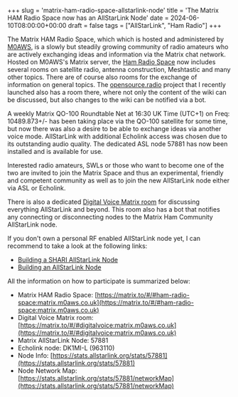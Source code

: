 +++
slug = 'matrix-ham-radio-space-allstarlink-node'
title = 'The Matrix HAM Radio Space now has an AllStarLink Node'
date = 2024-06-10T08:00:00+00:00
draft = false
tags = ["AllStarLink", "Ham Radio"]
+++

The Matrix HAM Radio Space, which which is hosted and administered by [M0AWS](https://m0aws.co.uk/), is a slowly but steadily growing community of radio amateurs who are actively exchanging ideas and information via the Matrix chat network. Hosted on M0AWS's Matrix server, the [Ham Radio Space](https://matrix.to/#/#ham-radio-space:matrix.m0aws.co.uk) now includes several rooms on satellite radio, antenna construction, Meshtastic and many other topics. There are of course also rooms for the exchange of information on general topics. The [opensource.radio](/opensource-radio) project that I recently launched also has a room there, where not only the content of the wiki can be discussed, but also changes to the wiki can be notified via a bot.

A weekly Matrix QO-100 Roundtable Net at 16:30 UK Time (UTC+1) on Freq: 10489.873+/- has been taking place via the QO-100 satellite for some time, but now there was also a desire to be able to exchange ideas via another voice mode. AllStarLink with additional Echolink access was chosen due to its outstanding audio quality. The dedicated ASL node 57881 has now been installed and is available for use.

Interested radio amateurs, SWLs or those who want to become one of the two are invited to join the Matrix Space and thus an experimental, friendly and competent community as well as to join the new AllStarLink node either via ASL or Echolink.

There is also a dedicated [Digital Voice Matrix room](https://matrix.to/#/#digitalvoice:matrix.m0aws.co.uk) for discussing everything AllStarLink and beyond. This room also has a bot that notifies any connecting or disconnecting nodes to the Matrix Ham Community AllStarLink node.

If you don't own a personal RF enabled AllStarLink node yet, I can recommend to take a look at the following links:

* [Building a SHARI AllStarLink Node](/shari-asl-node/)
* [Building an AllStarLink Node](/allstarlink-node-build/)

All the information on how to participate is summarized below:

* Matrix HAM Radio Space: [https://matrix.to/#/#ham-radio-space:matrix.m0aws.co.uk](https://matrix.to/#/#ham-radio-space:matrix.m0aws.co.uk)
* Digital Voice Matrix room: [https://matrix.to/#/#digitalvoice:matrix.m0aws.co.uk](https://matrix.to/#/#digitalvoice:matrix.m0aws.co.uk)
* Matrix AllStarLink Node: 57881
* Echolink node: DK1MI-L (963110)
* Node Info: [https://stats.allstarlink.org/stats/57881](https://stats.allstarlink.org/stats/57881)
* Node Network Map: [https://stats.allstarlink.org/stats/57881/networkMap](https://stats.allstarlink.org/stats/57881/networkMap)